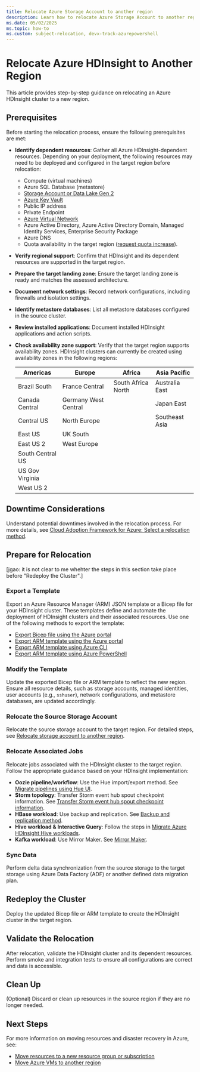 ```yaml
---
title: Relocate Azure Storage Account to another region
description: Learn how to relocate Azure Storage Account to another region
ms.date: 05/02/2025
ms.topic: how-to
ms.custom: subject-relocation, devx-track-azurepowershell
---
```


# Relocate Azure HDInsight to Another Region

This article provides step-by-step guidance on relocating an Azure HDInsight cluster to a new region.

## Prerequisites

Before starting the relocation process, ensure the following prerequisites are met:

- **Identify dependent resources**: Gather all Azure HDInsight-dependent resources. Depending on your deployment, the following resources may need to be deployed and configured in the target region before relocation:
  - Compute (virtual machines)
  - Azure SQL Database (metastore)
  - [Storage Account or Data Lake Gen 2](./relocation-storage-account.md)
  - [Azure Key Vault](./relocation-key-vault.md)
  - Public IP address
  - Private Endpoint
  - [Azure Virtual Network](./relocation-virtual-network.md)
  - Azure Active Directory, Azure Active Directory Domain, Managed Identity Services, Enterprise Security Package
  - Azure DNS
  - Quota availability in the target region ([request quota increase](../../../hdinsight/quota-increase-request.md)).

- **Verify regional support**: Confirm that HDInsight and its dependent resources are supported in the target region.
- **Prepare the target landing zone**: Ensure the target landing zone is ready and matches the assessed architecture.
- **Document network settings**: Record network configurations, including firewalls and isolation settings.
- **Identify metastore databases**: List all metastore databases configured in the source cluster.
- **Review installed applications**: Document installed HDInsight applications and action scripts.
- **Check availability zone support**: Verify that the target region supports availability zones. HDInsight clusters can currently be created using availability zones in the following regions:

  | Americas           | Europe               | Africa              | Asia Pacific     |
  |--------------------|----------------------|---------------------|------------------|
  | Brazil South       | France Central       | South Africa North  | Australia East   |
  | Canada Central     | Germany West Central |                     | Japan East       |
  | Central US         | North Europe         |                     | Southeast Asia   |
  | East US            | UK South             |                     |                  |
  | East US 2          | West Europe          |                     |                  |
  | South Central US   |                      |                     |                  |
  | US Gov Virginia    |                      |                     |                  |
  | West US 2          |                      |                     |                  |

## Downtime Considerations

Understand potential downtimes involved in the relocation process. For more details, see [Cloud Adoption Framework for Azure: Select a relocation method](/azure/cloud-adoption-framework/relocate/select#select-a-relocation-method).

## Prepare for Relocation

[jgao: it is not clear to me whehter the steps in this section take place before "Redeploy the Cluster".]
### Export a Template

Export an Azure Resource Manager (ARM) JSON template or a Bicep file for your HDInsight cluster. These templates define and automate the deployment of HDInsight clusters and their associated resources. Use one of the following methods to export the template:

- [Export Bicep file using the Azure portal](../../bicep/export-bicep-portal.md)
- [Export ARM template using the Azure portal](../../templates/export-template-portal.md)
- [Export ARM template using Azure CLI](../../templates/export-template-cli.md)
- [Export ARM template using Azure PowerShell](../../templates/export-template-powershell.md)

### Modify the Template

Update the exported Bicep file or ARM template to reflect the new region. Ensure all resource details, such as storage accounts, managed identities, user accounts (e.g., `sshuser`), network configurations, and metastore databases, are updated accordingly.

### Relocate the Source Storage Account

Relocate the source storage account to the target region. For detailed steps, see [Relocate storage account to another region](./relocation-storage-account.md).

### Relocate Associated Jobs

Relocate jobs associated with the HDInsight cluster to the target region. Follow the appropriate guidance based on your HDInsight implementation:

- **Oozie pipeline/workflow**: Use the Hue import/export method. See [Migrate pipelines using Hue UI](https://gethue.com/exporting-and-importing-oozie-workflows/).
- **Storm topology**: Transfer Storm event hub spout checkpoint information. See [Transfer Storm event hub spout checkpoint information](https://docs.microsoft.com/en-us/azure/hdinsight/storm/apache-troubleshoot-storm#how-do-i-transfer-storm-event-hub-spout-checkpoint-information-from-one-topology-to-another).
- **HBase workload**: Use backup and replication. See [Backup and replication method](https://docs.microsoft.com/en-us/azure/hdinsight/hbase/apache-hbase-backup-replication).
- **Hive workload & Interactive Query**: Follow the steps in [Migrate Azure HDInsight Hive workloads](../../../hdinsight/interactive-query/apache-hive-migrate-workloads#steps-to-upgrade).
- **Kafka workload**: Use Mirror Maker. See [Mirror Maker](../../../hdinsight/kafka/apache-kafka-mirroring).

### Sync Data

Perform delta data synchronization from the source storage to the target storage using Azure Data Factory (ADF) or another defined data migration plan.

## Redeploy the Cluster

Deploy the updated Bicep file or ARM template to create the HDInsight cluster in the target region.

## Validate the Relocation

After relocation, validate the HDInsight cluster and its dependent resources. Perform smoke and integration tests to ensure all configurations are correct and data is accessible.

## Clean Up

(Optional) Discard or clean up resources in the source region if they are no longer needed.

## Next Steps

For more information on moving resources and disaster recovery in Azure, see:

- [Move resources to a new resource group or subscription](../move-resource-group-and-subscription.md)
- [Move Azure VMs to another region](../../../site-recovery/azure-to-azure-tutorial-migrate.md)

